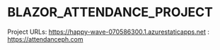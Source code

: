 # BLAZOR_ATTENDANCE_PROJECT

Project URLs: https://happy-wave-070586300.1.azurestaticapps.net
            : https://attendanceph.com

